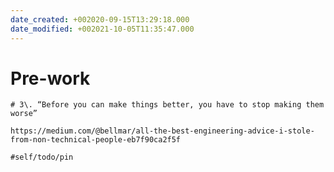 ```yaml
---
date_created: +002020-09-15T13:29:18.000
date_modified: +002021-10-05T11:35:47.000
---
```


# Pre-work

    # 3\. “Before you can make things better, you have to stop making them worse”
	
	https://medium.com/@bellmar/all-the-best-engineering-advice-i-stole-from-non-technical-people-eb7f90ca2f5f
	
	#self/todo/pin 
